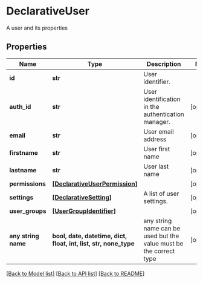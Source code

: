 # DeclarativeUser

A user and its properties

## Properties
Name | Type | Description | Notes
------------ | ------------- | ------------- | -------------
**id** | **str** | User identifier. | 
**auth_id** | **str** | User identification in the authentication manager. | [optional] 
**email** | **str** | User email address | [optional] 
**firstname** | **str** | User first name | [optional] 
**lastname** | **str** | User last name | [optional] 
**permissions** | [**[DeclarativeUserPermission]**](DeclarativeUserPermission.md) |  | [optional] 
**settings** | [**[DeclarativeSetting]**](DeclarativeSetting.md) | A list of user settings. | [optional] 
**user_groups** | [**[UserGroupIdentifier]**](UserGroupIdentifier.md) |  | [optional] 
**any string name** | **bool, date, datetime, dict, float, int, list, str, none_type** | any string name can be used but the value must be the correct type | [optional]

[[Back to Model list]](../README.md#documentation-for-models) [[Back to API list]](../README.md#documentation-for-api-endpoints) [[Back to README]](../README.md)


